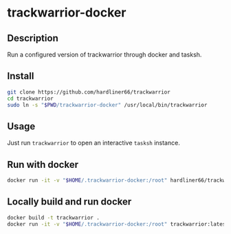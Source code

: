 # trackwarrior-docker

## Description

Run a configured version of trackwarrior through docker and tasksh.

## Install

```sh
git clone https://github.com/hardliner66/trackwarrior
cd trackwarrior
sudo ln -s "$PWD/trackwarrior-docker" /usr/local/bin/trackwarrior
```

## Usage

Just run `trackwarrior` to open an interactive `tasksh` instance.

## Run with docker

```sh
docker run -it -v "$HOME/.trackwarrior-docker:/root" hardliner66/trackwarrior:latest
```

## Locally build and run docker
```sh
docker build -t trackwarrior .
docker run -it -v "$HOME/.trackwarrior-docker:/root" trackwarrior:latest
```
